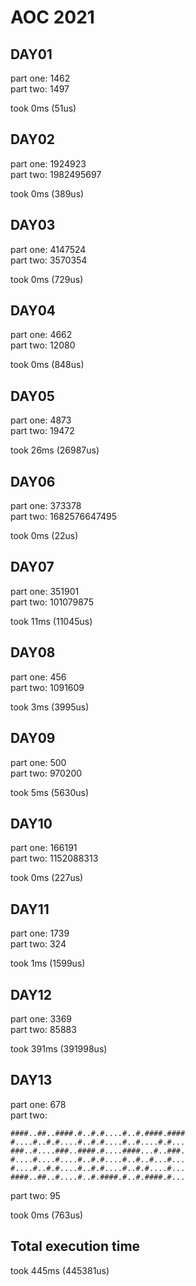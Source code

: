# AOC 2021

## DAY01

part one: 1462  
part two: 1497  

took 0ms (51us)  

## DAY02

part one: 1924923  
part two: 1982495697  

took 0ms (389us)  

## DAY03

part one: 4147524  
part two: 3570354  

took 0ms (729us)  

## DAY04

part one: 4662  
part two: 12080  

took 0ms (848us)  

## DAY05

part one: 4873  
part two: 19472  

took 26ms (26987us)  

## DAY06

part one: 373378  
part two: 1682576647495  

took 0ms (22us)  

## DAY07

part one: 351901  
part two: 101079875  

took 11ms (11045us)  

## DAY08

part one: 456  
part two: 1091609  

took 3ms (3995us)  

## DAY09

part one: 500  
part two: 970200  

took 5ms (5630us)  

## DAY10

part one: 166191  
part two: 1152088313  

took 0ms (227us)  

## DAY11

part one: 1739  
part two: 324  

took 1ms (1599us)  

## DAY12

part one: 3369  
part two: 85883  

took 391ms (391998us)  

## DAY13

part one: 678  
part two:
```
####..##..####.#..#.#....#..#.####.####
#....#..#.#....#..#.#....#..#....#.#...
###..#....###..####.#....####...#..###.
#....#....#....#..#.#....#..#..#...#...
#....#..#.#....#..#.#....#..#.#....#...
####..##..#....#..#.####.#..#.####.#...
```
part two: 95  

took 0ms (763us)  

## Total execution time

took 445ms (445381us)  
